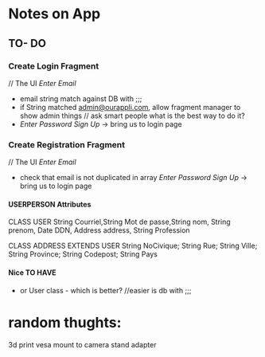 # Notes on App

## TO- DO

### Create Login Fragment
// The UI
*Enter Email*
- email string match against DB with ;;;
- if String matched admin@ourappli.com, allow fragment manager to show admin things // ask smart people what is the best way to do it?
- *Enter Password*
  *Sign Up* -> bring us to login page

### Create Registration Fragment
// The UI
*Enter Email*
- check that email is not duplicated in array
*Enter Password*
*Sign Up* -> bring us to login page

#### USERPERSON Attributes
CLASS USER
String Courriel,String Mot de passe,String nom, String prenom, Date DDN, Address address, String Profession

CLASS ADDRESS EXTENDS USER
String NoCivique; String Rue; String Ville; String Province; String Codepost; String Pays

#### Nice TO HAVE
- or User class - which is better? //easier is db with ;;;



# random thughts:
3d print vesa mount to camera stand adapter